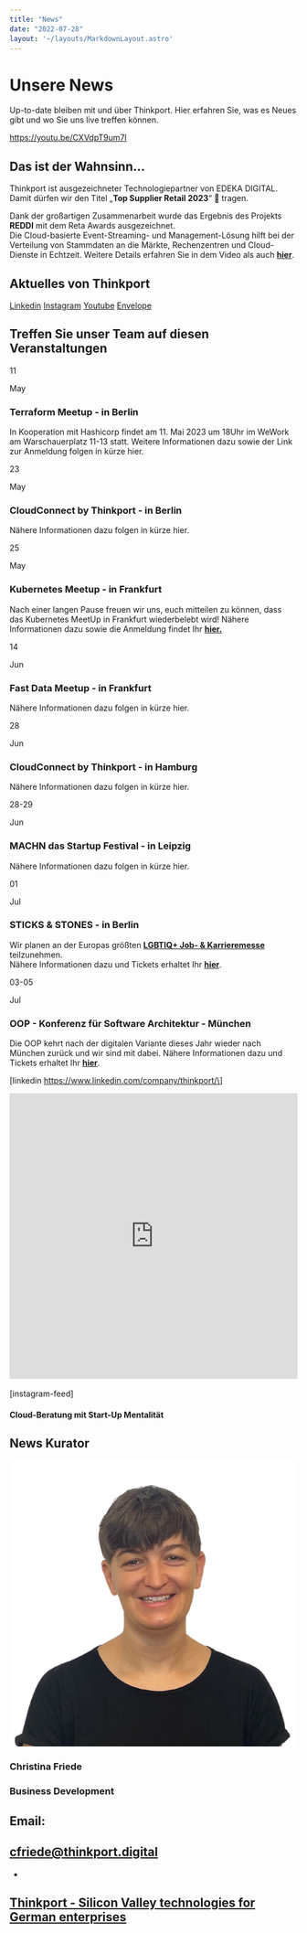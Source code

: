 ```yaml
---
title: "News"
date: "2022-07-28"
layout: '~/layouts/MarkdownLayout.astro'
---
```


# Unsere News

Up-to-date bleiben mit und über Thinkport. Hier erfahren Sie, was es Neues gibt und wo Sie uns live treffen können.

https://youtu.be/CXVdpT9um7I

## Das ist der Wahnsinn…

Thinkport ist ausgezeichneter Technologiepartner von EDEKA DIGITAL. Damit dürfen wir den Titel „**Top Supplier Retail 2023**“ 🚀 tragen.  
  
Dank der großartigen Zusammenarbeit wurde das Ergebnis des Projekts **REDDI** mit dem Reta Awards ausgezeichnet.  
Die Cloud-basierte Event-Streaming- und Management-Lösung hilft bei der Verteilung von Stammdaten an die Märkte, Rechenzentren und Cloud-Dienste in Echtzeit. Weitere Details erfahren Sie in dem Video als auch **[hier](https://thinkport.digital/reta-award-winning-cooperation/)**.

## Aktuelles von Thinkport

[](#linksection)[Linkedin](https://www.linkedin.com/company/11759873) [Instagram](https://www.instagram.com/thinkport/) [Youtube](https://www.youtube.com/channel/UCnke3WYRT6bxuMK2t4jw2qQ) [Envelope](mailto:tdrechsel@thinkport.digital)

## Treffen Sie unser Team auf diesen Veranstaltungen

11

May

### Terraform Meetup - in Berlin

In Kooperation mit Hashicorp findet am 11. Mai 2023 um 18Uhr im WeWork am Warschauerplatz 11-13 statt. Weitere Informationen dazu sowie der Link zur Anmeldung folgen in kürze hier.

23

May

### CloudConnect by Thinkport - in Berlin

Nähere Informationen dazu folgen in kürze hier.

25

May

### Kubernetes Meetup - in Frankfurt

Nach einer langen Pause freuen wir uns, euch mitteilen zu können, dass das Kubernetes MeetUp in Frankfurt wiederbelebt wird! Nähere Informationen dazu sowie die Anmeldung findet Ihr **[hier.](https://www.meetup.com/de-DE/frankfurt-am-main-kubernetes-meetup/events/292702779/)**

14

Jun

### Fast Data Meetup - in Frankfurt

Nähere Informationen dazu folgen in kürze hier.

28

Jun

### CloudConnect by Thinkport - in Hamburg

Nähere Informationen dazu folgen in kürze hier.

28-29

Jun

### MACHN das Startup Festival - in Leipzig

Nähere Informationen dazu folgen in kürze hier.

01

Jul

### STICKS & STONES - in Berlin

Wir planen an der Europas größten **[LGBTIQ+ Job- & Karrieremesse](https://www.sticks-and-stones.com/sxs-bln/)** teilzunehmen.  
Nähere Informationen dazu und Tickets erhaltet Ihr **[hier](https://www.eventbrite.de/e/sticks-stones-berlin-23-europas-grote-lgbtiq-job-karrieremesse-tickets-471024656427?aff=erelexpmlt/)**.

03-05

Jul

### OOP - Konferenz für Software Architektur - München

Die OOP kehrt nach der digitalen Variante dieses Jahr wieder nach München zurück und wir sind mit dabei. Nähere Informationen dazu und Tickets erhaltet Ihr **[hier](https://www.oop-konferenz.de/oop-2023-muenchen)**.

\[linkedin https://www.linkedin.com/company/thinkport/\] 

<iframe src="https://widget.taggbox.com/108929" style="width:100%; height:500px; border:none; "></iframe>

\[instagram-feed\]

#### Cloud-Beratung mit Start-Up Mentalität

## News Kurator

![portrait Christina](images/Christina.png)

### Christina Friede

### Business Development

## Email:

## [cfriede@thinkport.digital](mailto:cfriede@thinkport.digital)

* [](https://www.linkedin.com/in/christina-friede-2a6426168/)

## [Thinkport - Silicon Valley technologies for German enterprises](https://thinkport.digital/kontaktieren/)
